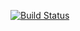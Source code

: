 [![Build Status](https://travis-ci.org/zeab/j2s-java-net.svg?branch=master)](https://travis-ci.org/zeab/j2s-java-net)